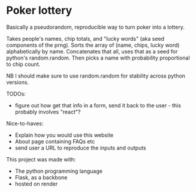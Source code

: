 # Poker lottery

Basically a pseudorandom, reproducible way to turn poker into a lottery.

Takes people's names, chip totals, and "lucky words" (aka seed components of the prng). Sorts the array of (name, chips, lucky word) alphabetically by name. Concatenates that all, uses that as a seed for python's random.random. Then picks a name with probability proportional to chip count.

NB I should make sure to use random.random for stability across python versions.

TODOs:
- figure out how get that info in a form, send it back to the user - this probably involves "react"?

Nice-to-haves:
- Explain how you would use this website
- About page containing FAQs etc
- send user a URL to reproduce the inputs and outputs

This project was made with:
- The python programming language
- Flask, as a backbone
- hosted on render
